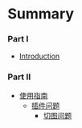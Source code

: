 # Summary

### Part I
* [Introduction](README.md)

### Part II
* [使用指南](sos/TEST.md)
    * [插件问题](sos/SECTION1.md)
        * [切图问题](sos/CUT.md)